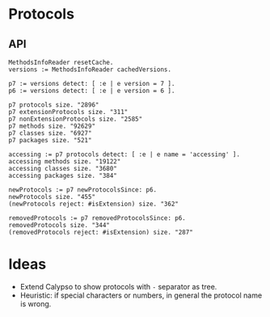 # Protocols

## API

```Smalltalk
MethodsInfoReader resetCache.
versions := MethodsInfoReader cachedVersions.

p7 := versions detect: [ :e | e version = 7 ].
p6 := versions detect: [ :e | e version = 6 ].

p7 protocols size. "2896"
p7 extensionProtocols size. "311"
p7 nonExtensionProtocols size. "2585"
p7 methods size. "92629"
p7 classes size. "6927"
p7 packages size. "521"

accessing := p7 protocols detect: [ :e | e name = 'accessing' ].
accessing methods size. "19122"
accessing classes size. "3680"
accessing packages size. "384"

newProtocols := p7 newProtocolsSince: p6.
newProtocols size. "455"
(newProtocols reject: #isExtension) size. "362"

removedProtocols := p7 removedProtocolsSince: p6.
removedProtocols size. "344"
(removedProtocols reject: #isExtension) size. "287"
```

# Ideas

- Extend Calypso to show protocols with `-` separator as tree.
- Heuristic: if special characters or numbers, in general the protocol name is wrong.
